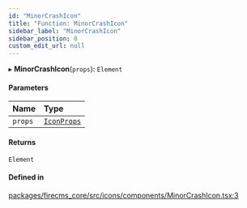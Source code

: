 ```yaml
---
id: "MinorCrashIcon"
title: "Function: MinorCrashIcon"
sidebar_label: "MinorCrashIcon"
sidebar_position: 0
custom_edit_url: null
---
```


▸ **MinorCrashIcon**(`props`): `Element`

#### Parameters

| Name | Type |
| :------ | :------ |
| `props` | [`IconProps`](../types/IconProps.md) |

#### Returns

`Element`

#### Defined in

[packages/firecms_core/src/icons/components/MinorCrashIcon.tsx:3](https://github.com/FireCMSco/firecms/blob/d45f3739/packages/firecms_core/src/icons/components/MinorCrashIcon.tsx#L3)
